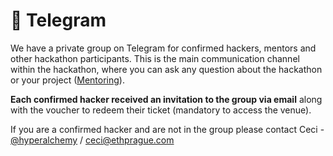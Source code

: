 # 💬 Telegram

We have a private group on Telegram for confirmed hackers, mentors and other hackathon participants. This is the main communication channel within the hackathon, where you can ask any question about the hackathon or your project ([Mentoring](mentors/)).

**Each confirmed hacker received an invitation to the group via email** along with the voucher to redeem their ticket (mandatory to access the venue).&#x20;

If you are a confirmed hacker and are not in the group please contact Ceci - [@hyperalchemy](https://t.me/hyperalchemy) / [ceci@ethprague.com](mailto:ceci@ethprague.com)
